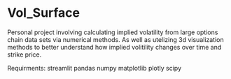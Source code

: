# Vol_Surface
Personal project involving calculating implied volatility from large options chain data sets via numerical methods. 
As well as utelizing 3d visualization methods to better understand how implied volitility changes over time and strike price.

Requirments:
streamlit
pandas
numpy
matplotlib
plotly
scipy


